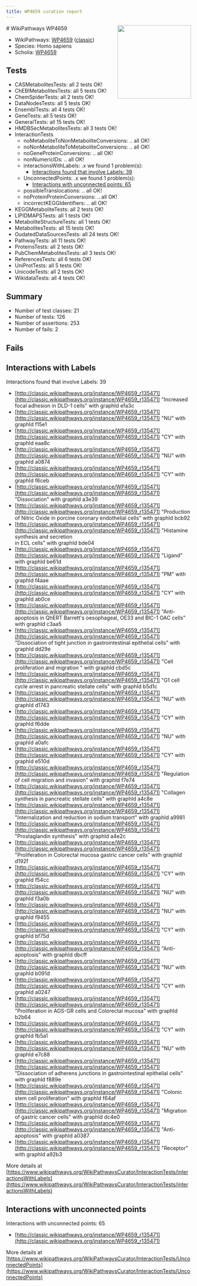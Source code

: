 ```yaml
---
title: WP4659 curation report
---
```


<img style="float: right; width: 200px" src="https://upload.wikimedia.org/wikipedia/commons/thumb/8/83/Wplogo_with_text_500.png/640px-Wplogo_with_text_500.png" />
# WikiPathways WP4659

* WikiPathways: [WP4659](https://wikipathways.org/pathways/WP4659) ([classic](https://classic.wikipathways.org/instance/WP4659))
* Species: Homo sapiens
* Scholia: [WP4659](https://scholia.toolforge.org/wikipathways/WP4659)
## Tests
* CASMetabolitesTests: all 2 tests OK!
* ChEBIMetabolitesTests: all 5 tests OK!
* ChemSpiderTests: all 2 tests OK!
* DataNodesTests: all 5 tests OK!
* EnsemblTests: all 4 tests OK!
* GeneTests: all 5 tests OK!
* GeneralTests: all 15 tests OK!
* HMDBSecMetabolitesTests: all 3 tests OK!
* InteractionTests
    * noMetaboliteToNonMetaboliteConversions: .. all OK!
    * noNonMetaboliteToMetaboliteConversions: .. all OK!
    * noGeneProteinConversions: .. all OK!
    * nonNumericIDs: .. all OK!
    * interactionsWithLabels: .x we found 1 problem(s):
        * [Interactions found that involve Labels: 39](#fe97a8ff)
    * UnconnectedPoints: .x we found 1 problem(s):
        * [Interactions with unconnected points: 65](#7f1d4117)
    * possibleTranslocations: .. all OK!
    * noProteinProteinConversions: .. all OK!
    * incorrectKEGGIdentifiers: .. all OK!
* KEGGMetaboliteTests: all 2 tests OK!
* LIPIDMAPSTests: all 1 tests OK!
* MetaboliteStructureTests: all 1 tests OK!
* MetabolitesTests: all 15 tests OK!
* OudatedDataSourcesTests: all 24 tests OK!
* PathwayTests: all 11 tests OK!
* ProteinsTests: all 2 tests OK!
* PubChemMetabolitesTests: all 3 tests OK!
* ReferencesTests: all 6 tests OK!
* UniProtTests: all 5 tests OK!
* UnicodeTests: all 2 tests OK!
* WikidataTests: all 4 tests OK!


## Summary

* Number of test classes: 21
* Number of tests: 126
* Number of assertions: 253
* Number of fails: 2

## Fails

<a name="fe97a8ff" />

## Interactions with Labels

Interactions found that involve Labels: 39

* [http://classic.wikipathways.org/instance/WP4659_r135471](http://classic.wikipathways.org/instance/WP4659_r135471) "Increased 
focal adhesion
in DLD-1 cells" with graphId efa3c
* [http://classic.wikipathways.org/instance/WP4659_r135471](http://classic.wikipathways.org/instance/WP4659_r135471) "NU" with graphId f15e1
* [http://classic.wikipathways.org/instance/WP4659_r135471](http://classic.wikipathways.org/instance/WP4659_r135471) "CY" with graphId eaa8c
* [http://classic.wikipathways.org/instance/WP4659_r135471](http://classic.wikipathways.org/instance/WP4659_r135471) "NU" with graphId a0874
* [http://classic.wikipathways.org/instance/WP4659_r135471](http://classic.wikipathways.org/instance/WP4659_r135471) "CY" with graphId f6ceb
* [http://classic.wikipathways.org/instance/WP4659_r135471](http://classic.wikipathways.org/instance/WP4659_r135471) "Dissociation" with graphId a3e39
* [http://classic.wikipathways.org/instance/WP4659_r135471](http://classic.wikipathways.org/instance/WP4659_r135471) "Production of
Nitric Oxide in
porcine coronary
endothelial cells" with graphId bcb92
* [http://classic.wikipathways.org/instance/WP4659_r135471](http://classic.wikipathways.org/instance/WP4659_r135471) "Histamine 
synthesis
and secretion  
in ECL cells" with graphId bde04
* [http://classic.wikipathways.org/instance/WP4659_r135471](http://classic.wikipathways.org/instance/WP4659_r135471) "Ligand" with graphId be61d
* [http://classic.wikipathways.org/instance/WP4659_r135471](http://classic.wikipathways.org/instance/WP4659_r135471) "PM" with graphId f4aae
* [http://classic.wikipathways.org/instance/WP4659_r135471](http://classic.wikipathways.org/instance/WP4659_r135471) "CY" with graphId ab0ce
* [http://classic.wikipathways.org/instance/WP4659_r135471](http://classic.wikipathways.org/instance/WP4659_r135471) "Anti-apoptosis in
QhERT Barrett's 
oesophageal, OE33
and BIC-1 OAC cells" with graphId c3aa5
* [http://classic.wikipathways.org/instance/WP4659_r135471](http://classic.wikipathways.org/instance/WP4659_r135471) "Dissociation
of tight junction in
gastrointestinal epithelial cells" with graphId dd29e
* [http://classic.wikipathways.org/instance/WP4659_r135471](http://classic.wikipathways.org/instance/WP4659_r135471) "Cell proliferation
and migration " with graphId cbd5c
* [http://classic.wikipathways.org/instance/WP4659_r135471](http://classic.wikipathways.org/instance/WP4659_r135471) "G1 cell cycle
arrest in
pancreatic
stellate cells" with graphId b5d1c
* [http://classic.wikipathways.org/instance/WP4659_r135471](http://classic.wikipathways.org/instance/WP4659_r135471) "NU" with graphId d1743
* [http://classic.wikipathways.org/instance/WP4659_r135471](http://classic.wikipathways.org/instance/WP4659_r135471) "CY" with graphId f6dde
* [http://classic.wikipathways.org/instance/WP4659_r135471](http://classic.wikipathways.org/instance/WP4659_r135471) "NU" with graphId a0afc
* [http://classic.wikipathways.org/instance/WP4659_r135471](http://classic.wikipathways.org/instance/WP4659_r135471) "CY" with graphId e510d
* [http://classic.wikipathways.org/instance/WP4659_r135471](http://classic.wikipathways.org/instance/WP4659_r135471) "Regulation of
cell migration
and invasion" with graphId f7e74
* [http://classic.wikipathways.org/instance/WP4659_r135471](http://classic.wikipathways.org/instance/WP4659_r135471) "Collagen
synthesis
in pancreatic
stellate cells" with graphId a4c8e
* [http://classic.wikipathways.org/instance/WP4659_r135471](http://classic.wikipathways.org/instance/WP4659_r135471) "Internalization
and reduction in
sodium transport" with graphId a9981
* [http://classic.wikipathways.org/instance/WP4659_r135471](http://classic.wikipathways.org/instance/WP4659_r135471) "Prostaglandin
synthesis" with graphId a4e2c
* [http://classic.wikipathways.org/instance/WP4659_r135471](http://classic.wikipathways.org/instance/WP4659_r135471) "Proliferation
in Colorectal
mucosa gastric
cancer cells" with graphId d192f
* [http://classic.wikipathways.org/instance/WP4659_r135471](http://classic.wikipathways.org/instance/WP4659_r135471) "CY" with graphId f54cc
* [http://classic.wikipathways.org/instance/WP4659_r135471](http://classic.wikipathways.org/instance/WP4659_r135471) "NU" with graphId f3a0b
* [http://classic.wikipathways.org/instance/WP4659_r135471](http://classic.wikipathways.org/instance/WP4659_r135471) "NU" with graphId f9455
* [http://classic.wikipathways.org/instance/WP4659_r135471](http://classic.wikipathways.org/instance/WP4659_r135471) "CY" with graphId bf75d
* [http://classic.wikipathways.org/instance/WP4659_r135471](http://classic.wikipathways.org/instance/WP4659_r135471) "Anti-
apoptosis" with graphId dbcff
* [http://classic.wikipathways.org/instance/WP4659_r135471](http://classic.wikipathways.org/instance/WP4659_r135471) "NU" with graphId b091d
* [http://classic.wikipathways.org/instance/WP4659_r135471](http://classic.wikipathways.org/instance/WP4659_r135471) "CY" with graphId a0247
* [http://classic.wikipathways.org/instance/WP4659_r135471](http://classic.wikipathways.org/instance/WP4659_r135471) "Proliferation
in AGS-GR cells
and Colorectal
mucosa" with graphId b2b64
* [http://classic.wikipathways.org/instance/WP4659_r135471](http://classic.wikipathways.org/instance/WP4659_r135471) "CY" with graphId fb5a1
* [http://classic.wikipathways.org/instance/WP4659_r135471](http://classic.wikipathways.org/instance/WP4659_r135471) "NU" with graphId e7c88
* [http://classic.wikipathways.org/instance/WP4659_r135471](http://classic.wikipathways.org/instance/WP4659_r135471) "Dissociation of
adherens junctions
in gastrointestinal
epithelial cells" with graphId f889e
* [http://classic.wikipathways.org/instance/WP4659_r135471](http://classic.wikipathways.org/instance/WP4659_r135471) "Colonic 
stem cell
proliferation" with graphId f64af
* [http://classic.wikipathways.org/instance/WP4659_r135471](http://classic.wikipathways.org/instance/WP4659_r135471) "Migration 
of gastric
cancer cells" with graphId dc4e0
* [http://classic.wikipathways.org/instance/WP4659_r135471](http://classic.wikipathways.org/instance/WP4659_r135471) "Anti-apoptosis" with graphId a0387
* [http://classic.wikipathways.org/instance/WP4659_r135471](http://classic.wikipathways.org/instance/WP4659_r135471) "Receptor" with graphId a92b3


More details at [https://www.wikipathways.org/WikiPathwaysCurator/InteractionTests/interactionsWithLabels](https://www.wikipathways.org/WikiPathwaysCurator/InteractionTests/interactionsWithLabels)

<a name="7f1d4117" />

## Interactions with unconnected points

Interactions with unconnected points: 65

* [http://classic.wikipathways.org/instance/WP4659_r135471](http://classic.wikipathways.org/instance/WP4659_r135471)


More details at [https://www.wikipathways.org/WikiPathwaysCurator/InteractionTests/UnconnectedPoints](https://www.wikipathways.org/WikiPathwaysCurator/InteractionTests/UnconnectedPoints)


